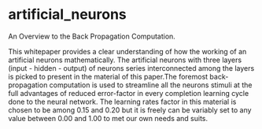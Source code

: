 # artificial_neurons
An Overview to the Back Propagation Computation.

This whitepaper provides a clear understanding of how the working of an artificial neurons
mathematically. The artificial neurons with three layers (input - hidden - output) of 
neurons series interconnected among the layers is picked to present in the material of 
this paper.The foremost back-propagation computation is used to streamline all the neurons
stimuli at the full advantages of reduced error-factor in every completion learning cycle done to 
the neural network. The learning rates factor in this material is chosen to be among 
0.15 and 0.20 but it is freely can be variably set to any value between 0.00 and 1.00 
to met our own needs and suits.

